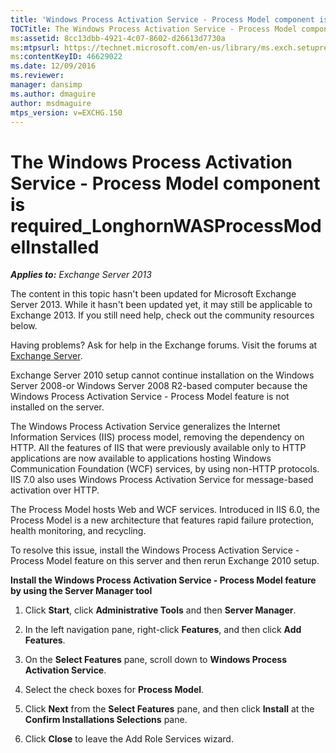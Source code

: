 ```yaml
---
title: 'Windows Process Activation Service - Process Model component is required'
TOCTitle: The Windows Process Activation Service - Process Model component is required_LonghornWASProcessModelInstalled
ms:assetid: 8cc13dbb-4921-4c07-8602-d26613d7730a
ms:mtpsurl: https://technet.microsoft.com/en-us/library/ms.exch.setupreadiness.longhornwasprocessmodelinstalled(v=EXCHG.150)
ms:contentKeyID: 46629022
ms.date: 12/09/2016
ms.reviewer: 
manager: dansimp
ms.author: dmaguire
author: msdmaguire
mtps_version: v=EXCHG.150
---
```


# The Windows Process Activation Service - Process Model component is required\_LonghornWASProcessModelInstalled

_**Applies to:** Exchange Server 2013_

The content in this topic hasn't been updated for Microsoft Exchange Server 2013. While it hasn't been updated yet, it may still be applicable to Exchange 2013. If you still need help, check out the community resources below.

Having problems? Ask for help in the Exchange forums. Visit the forums at [Exchange Server](https://go.microsoft.com/fwlink/p/?linkid=60612).

Exchange Server 2010 setup cannot continue installation on the Windows Server 2008-or Windows Server 2008 R2-based computer because the Windows Process Activation Service - Process Model feature is not installed on the server.

The Windows Process Activation Service generalizes the Internet Information Services (IIS) process model, removing the dependency on HTTP. All the features of IIS that were previously available only to HTTP applications are now available to applications hosting Windows Communication Foundation (WCF) services, by using non-HTTP protocols. IIS 7.0 also uses Windows Process Activation Service for message-based activation over HTTP.

The Process Model hosts Web and WCF services. Introduced in IIS 6.0, the Process Model is a new architecture that features rapid failure protection, health monitoring, and recycling.

To resolve this issue, install the Windows Process Activation Service - Process Model feature on this server and then rerun Exchange 2010 setup.

**Install the Windows Process Activation Service - Process Model feature by using the Server Manager tool**

1. Click **Start**, click **Administrative Tools** and then **Server Manager**.

2. In the left navigation pane, right-click **Features**, and then click **Add Features**.

3. On the **Select Features** pane, scroll down to **Windows Process Activation Service**.

4. Select the check boxes for **Process Model**.

5. Click **Next** from the **Select Features** pane, and then click **Install** at the **Confirm Installations Selections** pane.

6. Click **Close** to leave the Add Role Services wizard.
